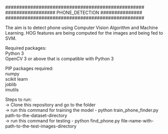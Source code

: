 ##################################################
################## PHONE_DETECTION ###############
##################################################

The aim is to detect phone using Computer Vision Algorithm and Machine Learning. HOG features are being computed for the images and being fed to SVM.  
  
Required packages:  
Python 3  
OpenCV 3 or above that is compatible with Python 3  
  
PIP packages required:  
numpy  
scikit learn  
joblib  
imutils  
  
  
Steps to run:  
	-> Clone this repository and go to the folder  
	-> run this command for training the model - python train_phone_finder.py path-to-the-dataset-directory  
	-> run this command for testing - python find_phone.py file-name-with-path-to-the-test-images-directory  
	